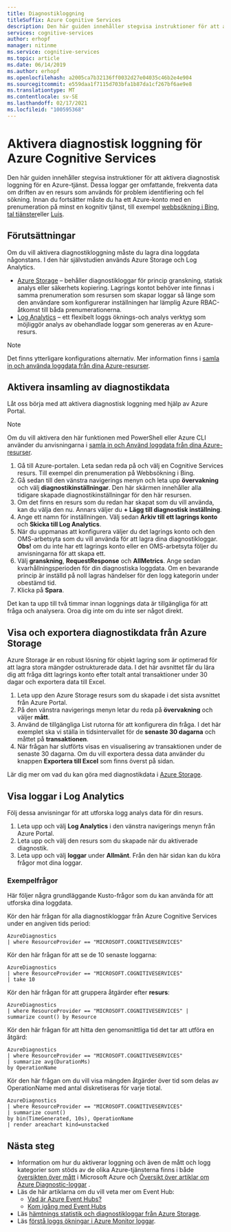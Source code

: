 ```yaml
---
title: Diagnostikloggning
titleSuffix: Azure Cognitive Services
description: Den här guiden innehåller stegvisa instruktioner för att aktivera diagnostisk loggning för en Azure-tjänst. Dessa loggar ger omfattande, frekventa data om driften av en resurs som används för problem identifiering och fel sökning.
services: cognitive-services
author: erhopf
manager: nitinme
ms.service: cognitive-services
ms.topic: article
ms.date: 06/14/2019
ms.author: erhopf
ms.openlocfilehash: a2005ca7b32136ff0032d27e04035c46b2e4e904
ms.sourcegitcommit: e559daa1f7115d703bfa1b87da1cf267bf6ae9e8
ms.translationtype: MT
ms.contentlocale: sv-SE
ms.lasthandoff: 02/17/2021
ms.locfileid: "100595368"
---
```

# <a name="enable-diagnostic-logging-for-azure-cognitive-services"></a>Aktivera diagnostisk loggning för Azure Cognitive Services

Den här guiden innehåller stegvisa instruktioner för att aktivera diagnostisk loggning för en Azure-tjänst. Dessa loggar ger omfattande, frekventa data om driften av en resurs som används för problem identifiering och fel sökning. Innan du fortsätter måste du ha ett Azure-konto med en prenumeration på minst en kognitiv tjänst, till exempel [webbsökning i Bing](./bing-web-search/overview.md), [tal tjänster](./speech-service/overview.md)eller [Luis](./luis/what-is-luis.md).

## <a name="prerequisites"></a>Förutsättningar

Om du vill aktivera diagnostikloggning måste du lagra dina loggdata någonstans. I den här självstudien används Azure Storage och Log Analytics.

* [Azure Storage](../azure-monitor/essentials/resource-logs.md#send-to-azure-storage) – behåller diagnostikloggar för princip granskning, statisk analys eller säkerhets kopiering. Lagrings kontot behöver inte finnas i samma prenumeration som resursen som skapar loggar så länge som den användare som konfigurerar inställningen har lämplig Azure RBAC-åtkomst till båda prenumerationerna.
* [Log Analytics](../azure-monitor/essentials/resource-logs.md#send-to-log-analytics-workspace) – ett flexibelt loggs öknings-och analys verktyg som möjliggör analys av obehandlade loggar som genereras av en Azure-resurs.

> [!NOTE]
> Det finns ytterligare konfigurations alternativ. Mer information finns i [samla in och använda loggdata från dina Azure-resurser](../azure-monitor/essentials/platform-logs-overview.md).

## <a name="enable-diagnostic-log-collection"></a>Aktivera insamling av diagnostikdata  

Låt oss börja med att aktivera diagnostisk loggning med hjälp av Azure Portal.

> [!NOTE]
> Om du vill aktivera den här funktionen med PowerShell eller Azure CLI använder du anvisningarna i [samla in och Använd loggdata från dina Azure-resurser](../azure-monitor/essentials/platform-logs-overview.md).

1. Gå till Azure-portalen. Leta sedan reda på och välj en Cognitive Services resurs. Till exempel din prenumeration på Webbsökning i Bing.   
2. Gå sedan till den vänstra navigerings menyn och leta upp **övervakning** och välj **diagnostikinställningar**. Den här skärmen innehåller alla tidigare skapade diagnostikinställningar för den här resursen.
3. Om det finns en resurs som du redan har skapat som du vill använda, kan du välja den nu. Annars väljer du **+ Lägg till diagnostisk inställning**.
4. Ange ett namn för inställningen. Välj sedan **Arkiv till ett lagrings konto** och **Skicka till Log Analytics**.
5. När du uppmanas att konfigurera väljer du det lagrings konto och den OMS-arbetsyta som du vill använda för att lagra dina diagnostikloggar. **Obs!** om du inte har ett lagrings konto eller en OMS-arbetsyta följer du anvisningarna för att skapa ett.
6. Välj **granskning**, **RequestResponse** och **AllMetrics**. Ange sedan kvarhållningsperioden för din diagnostiska loggdata. Om en bevarande princip är inställd på noll lagras händelser för den logg kategorin under obestämd tid.
7. Klicka på **Spara**.

Det kan ta upp till två timmar innan loggnings data är tillgängliga för att fråga och analysera. Oroa dig inte om du inte ser något direkt.

## <a name="view-and-export-diagnostic-data-from-azure-storage"></a>Visa och exportera diagnostikdata från Azure Storage

Azure Storage är en robust lösning för objekt lagring som är optimerad för att lagra stora mängder ostrukturerade data. I det här avsnittet får du lära dig att fråga ditt lagrings konto efter totalt antal transaktioner under 30 dagar och exportera data till Excel.

1. Leta upp den Azure Storage resurs som du skapade i det sista avsnittet från Azure Portal.
2. På den vänstra navigerings menyn letar du reda på **övervakning** och väljer **mått**.
3. Använd de tillgängliga List rutorna för att konfigurera din fråga. I det här exemplet ska vi ställa in tidsintervallet för de **senaste 30 dagarna** och måttet på **transaktionen**.
4. När frågan har slutförts visas en visualisering av transaktionen under de senaste 30 dagarna. Om du vill exportera dessa data använder du knappen **Exportera till Excel** som finns överst på sidan.

Lär dig mer om vad du kan göra med diagnostikdata i [Azure Storage](../storage/blobs/storage-blobs-introduction.md).

## <a name="view-logs-in-log-analytics"></a>Visa loggar i Log Analytics

Följ dessa anvisningar för att utforska logg analys data för din resurs.

1. Leta upp och välj **Log Analytics** i den vänstra navigerings menyn från Azure Portal.
2. Leta upp och välj den resurs som du skapade när du aktiverade diagnostik.
3. Leta upp och välj **loggar** under **Allmänt**. Från den här sidan kan du köra frågor mot dina loggar.

### <a name="sample-queries"></a>Exempelfrågor

Här följer några grundläggande Kusto-frågor som du kan använda för att utforska dina loggdata.

Kör den här frågan för alla diagnostikloggar från Azure Cognitive Services under en angiven tids period:

```kusto
AzureDiagnostics
| where ResourceProvider == "MICROSOFT.COGNITIVESERVICES"
```

Kör den här frågan för att se de 10 senaste loggarna:

```kusto
AzureDiagnostics
| where ResourceProvider == "MICROSOFT.COGNITIVESERVICES"
| take 10
```

Kör den här frågan för att gruppera åtgärder efter **resurs**:

```kusto
AzureDiagnostics
| where ResourceProvider == "MICROSOFT.COGNITIVESERVICES" |
summarize count() by Resource
```
Kör den här frågan för att hitta den genomsnittliga tid det tar att utföra en åtgärd:

```kusto
AzureDiagnostics
| where ResourceProvider == "MICROSOFT.COGNITIVESERVICES"
| summarize avg(DurationMs)
by OperationName
```

Kör den här frågan om du vill visa mängden åtgärder över tid som delas av OperationName med antal diskretiseras för varje tiotal.

```kusto
AzureDiagnostics
| where ResourceProvider == "MICROSOFT.COGNITIVESERVICES"
| summarize count()
by bin(TimeGenerated, 10s), OperationName
| render areachart kind=unstacked
```

## <a name="next-steps"></a>Nästa steg

* Information om hur du aktiverar loggning och även de mått och logg kategorier som stöds av de olika Azure-tjänsterna finns i både [översikten över mått](../azure-monitor/data-platform.md) i Microsoft Azure och [Översikt över artiklar om Azure Diagnostic-loggar](../azure-monitor/essentials/platform-logs-overview.md) .
* Läs de här artiklarna om du vill veta mer om Event Hub:
  * [Vad är Azure Event Hubs?](../event-hubs/event-hubs-about.md)
  * [Kom igång med Event Hubs](../event-hubs/event-hubs-dotnet-standard-getstarted-send.md)
* Läs [hämtnings statistik och diagnostikloggar från Azure Storage](../storage/blobs/storage-quickstart-blobs-dotnet.md#download-blobs).
* Läs [förstå loggs ökningar i Azure Monitor loggar](../azure-monitor/logs/log-query-overview.md).